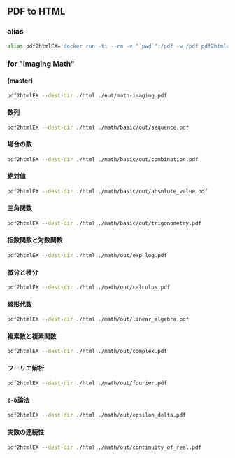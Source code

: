 ## PDF to HTML

### alias

```bash
alias pdf2htmlEX='docker run -ti --rm -v "`pwd`":/pdf -w /pdf pdf2htmlex/pdf2htmlex:0.18.8.rc2-master-20200820-alpine-3.12.0-x86_64'
```

### for "Imaging Math"

#### (master)

```bash
pdf2htmlEX --dest-dir ./html ./out/math-imaging.pdf
```

#### 数列

```bash
pdf2htmlEX --dest-dir ./html ./math/basic/out/sequence.pdf
```

#### 場合の数

```bash
pdf2htmlEX --dest-dir ./html ./math/basic/out/combination.pdf
```

#### 絶対値

```bash
pdf2htmlEX --dest-dir ./html ./math/basic/out/absolute_value.pdf
```

#### 三角関数

```bash
pdf2htmlEX --dest-dir ./html ./math/basic/out/trigonometry.pdf
```

#### 指数関数と対数関数

```bash
pdf2htmlEX --dest-dir ./html ./math/out/exp_log.pdf
```

#### 微分と積分

```bash
pdf2htmlEX --dest-dir ./html ./math/out/calculus.pdf
```

#### 線形代数

```bash
pdf2htmlEX --dest-dir ./html ./math/out/linear_algebra.pdf
```

#### 複素数と複素関数

```bash
pdf2htmlEX --dest-dir ./html ./math/out/complex.pdf
```

#### フーリエ解析

```bash
pdf2htmlEX --dest-dir ./html ./math/out/fourier.pdf
```

#### ε-δ論法

```bash
pdf2htmlEX --dest-dir ./html ./math/out/epsilon_delta.pdf
```

#### 実数の連続性

```bash
pdf2htmlEX --dest-dir ./html ./math/out/continuity_of_real.pdf
```
